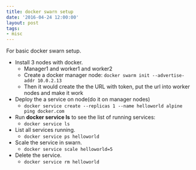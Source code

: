 ```yaml
---
title: docker swarn setup 
date: '2016-04-24 12:00:00'
layout: post
tags:
- misc
---
```



For basic docker swarn setup.

* Install 3 nodes with docker.
    * Manager1 and worker1 and worker2
    * Create a docker manager node: `docker swarm init --advertise-addr 10.0.2.13`
    * Then it would create the the URL with token, put the url into worker nodes and make it work
* Deploy the a service on node(do it on manager nodes)
    * `docker service create --replicas 1 --name helloworld alpine ping docker.com`
* Run **docker service ls** to see the list of running services: 
    * `docker service ls`
* List all services running.
    * `docker service ps helloworld`
* Scale the service in swarn.
    * `docker service scale helloworld=5`
* Delete the service.
    * `docker service rm helloworld`